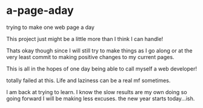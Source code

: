 # a-page-aday
trying to make one web page a day

This project just might be a little more than I think I can handle!

Thats okay though since I will still try to make things as I go along or at the 
very least commit to making positive changes to my current pages.

This is all in the hopes of one day being able to call myself a web developer!


totally failed at this. Life and laziness can be a real mf sometimes.

I am back at trying to learn. I know the slow results are my own doing so going forward I
will be making less excuses. the new year starts today...ish.
